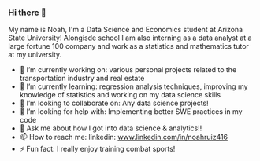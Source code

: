 ### Hi there 👋

My name is Noah, I'm a Data Science and Economics student at Arizona State University! Alongisde school I am also interning as a data analyst at a large fortune 100 company and work as a statistics and mathematics tutor at my university.

- 🔭 I’m currently working on: various personal projects related to the transportation industry and real estate
- 🌱 I’m currently learning: regression analysis techniques, improving my knowledge of statistics and working on my data science skills
- 👯 I’m looking to collaborate on: Any data science projects!
- 🤔 I’m looking for help with: Implementing better SWE practices in my code
- 💬 Ask me about how I got into data science & analytics!!
- 📫 How to reach me: linkedin: www.linkedin.com/in/noahruiz416
- ⚡ Fun fact: I really enjoy training combat sports!

